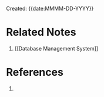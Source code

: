 Created: {{date:MMMM-DD-YYYY}}


# Related Notes

1. [[Database Management System]]
# References

1. 